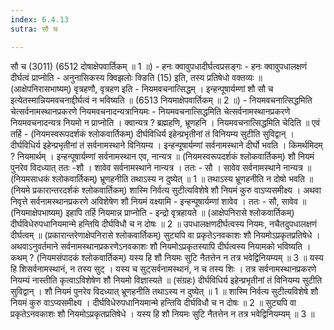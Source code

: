 ```yaml
---
index: 6.4.13
sutra: सौ च

---
```

सौ च (3011) (6512 दोषाक्षेपवार्तिकम् ॥ 1 ॥) - हनः क्वावुपधादीर्घत्वप्रसङ्गः - हनः क्वावुपधालक्षणं दीर्घत्वं प्राप्नोति - अनुनासिकस्य क्विझलोः क्ङिति (15) इति, तस्य प्रतिषेधो वक्तव्यः ॥ (आक्षेपनिरासभाष्यम्) वृत्रहणौ, वृत्रहण इति - नियमवचनात्सिद्धम् । इन्हन्पूषार्यम्णां शौ सौ च इत्येतस्मान्नियमवचनाद्दीर्घत्वं न भविष्यति ॥ (6513 नियमाक्षेपवार्तिकम् ॥ 2 ॥) - नियमवचनात्सिद्धमिति चेत्सर्वनामस्थानप्रकरणे नियमवचनादन्यत्रानियमः - नियमवचनात्सिद्धमिति चेत्सर्वनामस्थानप्रकरणे नियमवचनादन्यत्र नियमो न प्राप्नोति । क्वान्यत्र ? ब्रह्महणि, भ्रूणहनि । नियमवचनात्सिद्धमिति चेदिति ॥ एवं तर्हि -  (नियमस्वरूपदर्शकं श्लोकवार्तिकम्) दीर्घविधिर्य इहेन्प्रभृतीनां तं विनियम्य सुटीति सुविद्वान् । दीर्घविधिर्य इहेन्प्रभृतीनां तं सर्वनामस्थाने विनियम्य । इन्हन्पूषार्यम्णां सर्वनामस्थाने दीर्घो भवति । किमर्थमिदम् ? नियमार्थम् । इन्हन्पूषार्यम्णां सर्वनामस्थान एव, नान्यत्र ॥ (नियमस्वरूपदर्शकं श्लोकवार्तिकम्) शौ नियमं पुनरेव विदध्यात् ततः -शौ । शावेव सर्वनामस्थाने नान्यत्र । ततः - सौ । सावेव सर्वनामस्थाने नान्यत्र ॥ (नियमसाधकं श्लोकवार्तिकम्) भ्रूणहनीति तथाऽस्य न दुष्येत् ॥ 1 ॥ तथाऽस्य भ्रूणहनीति न दोषो भवति ॥ (नियमे प्रकारान्तरदर्शकं श्लोकवार्तिकम्) शास्मि निर्वत्य सुटीत्यविशेषे शौ नियमं कुरु वाऽप्यसमीक्ष्य । अथवा निवृत्ते सर्वनामस्थानप्रकरणे अविशेषेण शौ नियमं वक्ष्यामि - इन्हन्पूषार्यम्णां शावेव । ततः - सौ, सावेव ॥ (नियमाक्षेपभाष्यम्) इहापि तर्हि नियमान्न प्राप्नोति - इन्द्रो वृत्रहायते ॥ (आक्षेपनिरासे श्लोकवार्तिकम्) दीर्घविधेरुपधानियमान्मे हन्तियि दीर्घविधौ च न दोषः ॥ 2 ॥ उपधालक्षणदीर्घत्वस्य नियमः, नचैतदुपधालक्षणं दीर्घत्वम् ॥ (प्रकारान्तरेणाक्षेपनिरासे श्लोकवार्तिकम्) सुट्यपि वा प्रकृतेऽनवकाशः शौ नियमोऽप्रकृतप्रतिषेधे । अथवाऽनुवर्तमाने सर्वनामस्थानप्रकरणेऽनवकाशः शौ नियमोऽप्रकृतस्यापि दीर्घत्वस्य नियामको भविष्यति । कथम् ? (नियमसंपादकं श्लोकवार्तिकम्) यस्य हि शौ नियमः सुटि नैतत्तेन न तत्र भवेद्विनियम्यम् ॥ 3 ॥ यस्य हि शिसर्वनामस्थानं, न तस्य सुट् । यस्य च सुट्सर्वनामस्थानं, न च तस्य शिः । तत्र सर्वनामस्थानप्रकरणे नियम्यं नास्तीति कृत्वाऽविशेषेण शौ नियमो विज्ञास्यते ॥ (संग्रहः) दीर्घविधिर्य इहेन्प्रभृतीनां तं विनियम्य सुटीति सुविद्वान् । शौ नियमं पुनरेव विदध्यात् भ्रूणहनीति तथाऽस्य न दुष्येत् ॥ 1 ॥ शास्मि निर्वत्य सुटीत्यविशेषे शौ नियमं कुरु वाऽप्यसमीक्ष्य । दीर्घविधेरुपधानियमान्मे हन्तियि दीर्घविधौ च न दोषः ॥ 2 ॥ सुट्यपि वा प्रकृतेऽनवकाशः शौ नियमोऽप्रकृतप्रतिषेधे । यस्य हि शौ नियमः सुटि नैतत्तेन न तत्र भवेद्विनियम्यम् ॥ 3 ॥